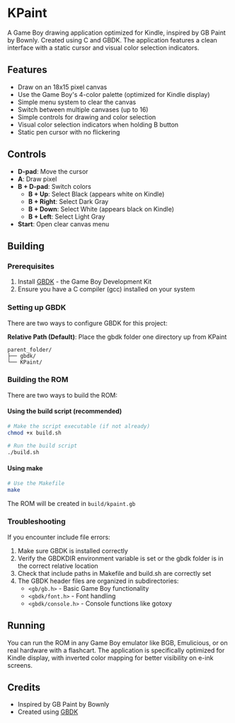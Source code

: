 # KPaint

A Game Boy drawing application optimized for Kindle, inspired by GB Paint by Bownly. Created using C and GBDK. The application features a clean interface with a static cursor and visual color selection indicators.

## Features

- Draw on an 18x15 pixel canvas
- Use the Game Boy's 4-color palette (optimized for Kindle display)
- Simple menu system to clear the canvas
- Switch between multiple canvases (up to 16)
- Simple controls for drawing and color selection
- Visual color selection indicators when holding B button
- Static pen cursor with no flickering

## Controls

- **D-pad**: Move the cursor
- **A**: Draw pixel
- **B + D-pad**: Switch colors
  - **B + Up**: Select Black (appears white on Kindle)
  - **B + Right**: Select Dark Gray
  - **B + Down**: Select White (appears black on Kindle)
  - **B + Left**: Select Light Gray
- **Start**: Open clear canvas menu

## Building

### Prerequisites

1. Install [GBDK](https://github.com/gbdk-2020/gbdk-2020) - the Game Boy Development Kit
2. Ensure you have a C compiler (gcc) installed on your system

### Setting up GBDK

There are two ways to configure GBDK for this project:

**Relative Path (Default)**: Place the gbdk folder one directory up from KPaint
   ```
   parent_folder/
   ├── gbdk/
   └── KPaint/
   ```


### Building the ROM

There are two ways to build the ROM:

#### Using the build script (recommended)

```bash
# Make the script executable (if not already)
chmod +x build.sh

# Run the build script
./build.sh
```

#### Using make

```bash
# Use the Makefile
make
```

The ROM will be created in `build/kpaint.gb`

### Troubleshooting

If you encounter include file errors:
1. Make sure GBDK is installed correctly
2. Verify the GBDKDIR environment variable is set or the gbdk folder is in the correct relative location
3. Check that include paths in Makefile and build.sh are correctly set
4. The GBDK header files are organized in subdirectories:
   - `<gb/gb.h>` - Basic Game Boy functionality
   - `<gbdk/font.h>` - Font handling
   - `<gbdk/console.h>` - Console functions like gotoxy

## Running

You can run the ROM in any Game Boy emulator like BGB, Emulicious, or on real hardware with a flashcart. The application is specifically optimized for Kindle display, with inverted color mapping for better visibility on e-ink screens.

## Credits

- Inspired by GB Paint by Bownly
- Created using [GBDK](https://github.com/gbdk-2020/gbdk-2020)
